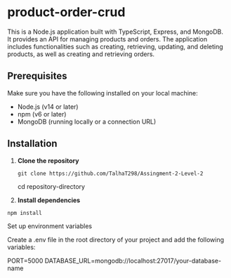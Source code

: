 # product-order-crud

This is a Node.js application built with TypeScript, Express, and MongoDB. It provides an API for managing products and orders. The application includes functionalities such as creating, retrieving, updating, and deleting products, as well as creating and retrieving orders.

## Prerequisites

Make sure you have the following installed on your local machine:

- Node.js (v14 or later)
- npm (v6 or later)
- MongoDB (running locally or a connection URL)

## Installation

1. **Clone the repository**

   ```
   git clone https://github.com/TalhaT298/Assingment-2-Level-2

   ```
   cd repository-directory

2. **Install dependencies**

```
npm install

```
Set up environment variables

Create a .env file in the root directory of your project and add the following variables:

PORT=5000
DATABASE_URL=mongodb://localhost:27017/your-database-name
